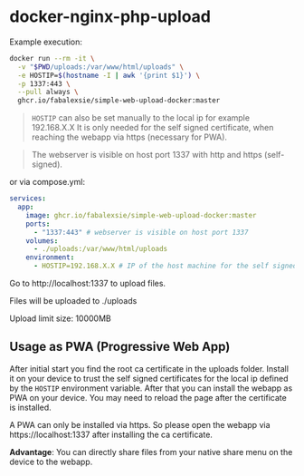 # docker-nginx-php-upload

Example execution:

```bash
docker run --rm -it \
  -v "$PWD/uploads:/var/www/html/uploads" \
  -e HOSTIP=$(hostname -I | awk '{print $1}') \
  -p 1337:443 \
  --pull always \
  ghcr.io/fabalexsie/simple-web-upload-docker:master
```

> `HOSTIP` can also be set manually to the local ip for example 192.168.X.X
> It is only needed for the self signed certificate, when reaching the webapp via https (necessary for PWA).

> The webserver is visible on host port 1337 with http and https (self-signed).

or via compose.yml:

```yaml
services:
  app:
    image: ghcr.io/fabalexsie/simple-web-upload-docker:master
    ports:
      - "1337:443" # webserver is visible on host port 1337
    volumes:
      - ./uploads:/var/www/html/uploads
    environment:
      - HOSTIP=192.168.X.X # IP of the host machine for the self signed certificate (https is needed for PWA)
```

Go to http://localhost:1337 to upload files.

Files will be uploaded to ./uploads

Upload limit size: 10000MB

## Usage as PWA (Progressive Web App)

After initial start you find the root ca certificate in the uploads folder. Install it on your device to trust the self signed certificates for the local ip defined by the `HOSTIP` environment variable.
After that you can install the webapp as PWA on your device. You may need to reload the page after the certificate is installed.

A PWA can only be installed via https. So please open the webapp via https://localhost:1337 after installing the ca certificate.

**Advantage**: You can directly share files from your native share menu on the device to the webapp.
